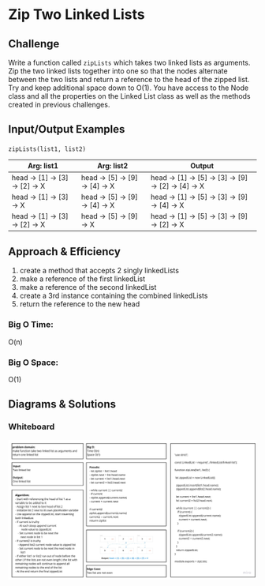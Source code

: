 # Zip Two Linked Lists

## Challenge

Write a function called `zipLists` which takes two linked lists as arguments. Zip the two linked lists together into one so that the nodes alternate between the two lists and return a reference to the head of the zipped list. Try and keep additional space down to O(1). You have access to the Node class and all the properties on the Linked List class as well as the methods created in previous challenges.

## Input/Output Examples

`zipLists(list1, list2)`

| Arg: list1                     | Arg: list2                     | Output                                              |
| ------------------------------ | ------------------------------ | --------------------------------------------------- |
| head -> [1] -> [3] -> [2] -> X | head -> [5] -> [9] -> [4] -> X | head -> [1] -> [5] -> [3] -> [9] -> [2] -> [4] -> X |
| head -> [1] -> [3] -> X        | head -> [5] -> [9] -> [4] -> X | head -> [1] -> [5] -> [3] -> [9] -> [4] -> X        |
| head -> [1] -> [3] -> [2] -> X | head -> [5] -> [9] -> X        | head -> [1] -> [5] -> [3] -> [9] -> [2] -> X        |


## Approach & Efficiency
1. create a method that accepts 2 singly linkedLists
2. make a reference of the first linkedList
3. make a reference of the second linkedList
4. create a 3rd instance containing the combined linkedLists
5. return the reference to the new head

### Big O Time:

O(n)

### Big O Space:

O(1)

## Diagrams & Solutions

### Whiteboard

![Whiteboard](../../assets/llZip.jpg)